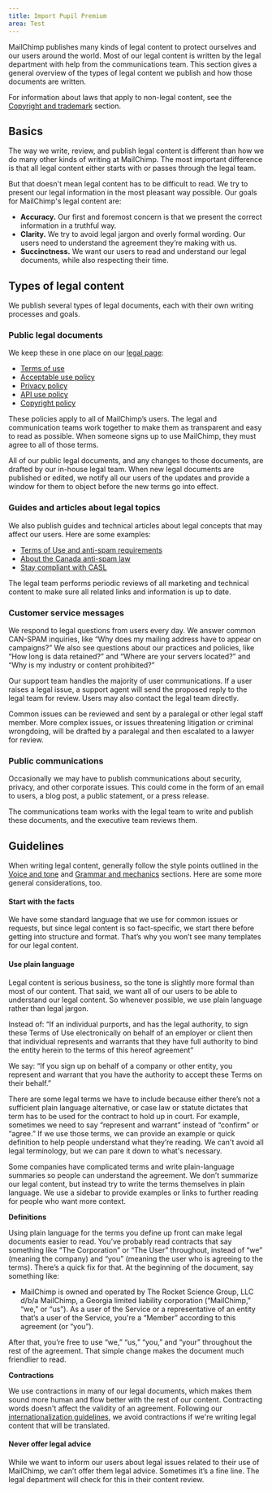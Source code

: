 ```yaml
---
title: Import Pupil Premium
area: Test
---
```


MailChimp publishes many kinds of legal content to protect ourselves and our users around the world. Most of our legal content is written by the legal department with help from the communications team. This section gives a general overview of the types of legal content we publish and how those documents are written.

For information about laws that apply to non-legal content, see the [Copyright and trademark](/15-copyright-and-trademarks.html.md) section.

## Basics

The way we write, review, and publish legal content is different than how we do many other kinds of writing at MailChimp. The most important difference is that all legal content either starts with or passes through the legal team.

But that doesn't mean legal content has to be difficult to read. We try to present our legal information in the most pleasant way possible. Our goals for MailChimp's legal content are:

* **Accuracy.** Our first and foremost concern is that we present the correct information in a truthful way.
* **Clarity.** We try to avoid legal jargon and overly formal wording. Our users need to understand the agreement they’re making with us.
* **Succinctness.** We want our users to read and understand our legal documents, while also respecting their time.

## Types of legal content

We publish several types of legal documents, each with their own writing processes and goals.

### Public legal documents

We keep these in one place on our [legal page](http://mailchimp.com/legal/):

* [Terms of use](http://mailchimp.com/legal/terms/)
* [Acceptable use policy](http://mailchimp.com/legal/acceptable_use/)
* [Privacy policy](http://mailchimp.com/legal/privacy/)
* [API use policy](http://mailchimp.com/legal/api_use/)
* [Copyright policy](http://mailchimp.com/legal/copyright/)

These policies apply to all of MailChimp’s users. The legal and communication teams work together to make them as transparent and easy to read as possible. When someone signs up to use MailChimp, they must agree to all of those terms.

All of our public legal documents, and any changes to those documents, are drafted by our in-house legal team. When new legal documents are published or edited, we notify all our users of the updates and provide a window for them to object before the new terms go into effect.

### Guides and articles about legal topics

We also publish guides and technical articles about legal concepts that may affect our users. Here are some examples:

- [Terms of Use and anti-spam requirements](http://kb.mailchimp.com/accounts/compliance-tips/terms-of-use-and-anti-spam-requirements-for-campaigns)
- [About the Canada anti-spam law](http://kb.mailchimp.com/accounts/compliance-tips/about-the-canada-anti-spam-law-casl)
- [Stay compliant with CASL](http://kb.mailchimp.com/lists/managing-subscribers/stay-compliant-with-casl)

The legal team performs periodic reviews of all marketing and technical content to make sure all related links and information is up to date.

### Customer service messages

We respond to legal questions from users every day. We answer common CAN-SPAM inquiries, like “Why does my mailing address have to appear on campaigns?” We also see questions about our practices and policies, like “How long is data retained?” and “Where are your servers located?” and “Why is my industry or content prohibited?”

Our support team handles the majority of user communications. If a user raises a legal issue, a support agent will send the proposed reply to the legal team for review. Users may also contact the legal team directly.

Common issues can be reviewed and sent by a paralegal or other legal staff member. More complex issues, or issues threatening litigation or criminal wrongdoing, will be drafted by a paralegal and then escalated to a lawyer for review.

### Public communications

Occasionally we may have to publish communications about security, privacy, and other corporate issues. This could come in the form of an email to users, a blog post, a public statement, or a press release.

The communications team works with the legal team to write and publish these documents, and the executive team reviews them.

## Guidelines

When writing legal content, generally follow the style points outlined in the [Voice and tone](/02-voice-and-tone.html.md) and [Grammar and mechanics](/04-grammar-and-mechanics.html.md) sections. Here are some more general considerations, too.

#### Start with the facts

We have some standard language that we use for common issues or requests, but since legal content is so fact-specific, we start there before getting into structure and format. That’s why you won’t see many templates for our legal content.

#### Use plain language

Legal content is serious business, so the tone is slightly more formal than most of our content. That said, we want all of our users to be able to understand our legal content. So whenever possible, we use plain language rather than legal jargon.

Instead of: “If an individual purports, and has the legal authority, to sign these Terms of Use electronically on behalf of an employer or client then that individual represents and warrants that they have full  authority to bind the entity herein to the terms of this hereof agreement”

We say: “If you sign up on behalf of a company or other entity, you represent and warrant that you have the authority to accept these Terms on their behalf.”

There are some legal terms we have to include because either there’s not a sufficient plain language alternative, or case law or statute dictates that term has to be used for the contract to hold up in court. For example, sometimes we need to say “represent and warrant” instead of “confirm” or “agree.” If we use those terms, we can provide an example or quick definition to help people understand what they’re reading. We can't avoid all legal terminology, but we can pare it down to what's necessary.

Some companies have complicated terms and write plain-language summaries so people can understand the agreement. We don’t summarize our legal content, but instead try to write the terms themselves in plain language. We use a sidebar to provide examples or links to further reading for people who want more context.

**Definitions**

Using plain language for the terms you define up front can make legal documents easier to read. You’ve probably read contracts that say something like “The Corporation” or “The User” throughout, instead of “we” (meaning the company) and “you” (meaning the user who is agreeing to the terms). There’s a quick fix for that. At the beginning of the document, say something like:

- MailChimp is owned and operated by The Rocket Science Group, LLC d/b/a MailChimp, a Georgia limited liability corporation (“MailChimp,” “we,” or “us”). As a user of the Service or a representative of an entity that’s a user of the Service, you're a “Member” according to this agreement (or “you”).

After that, you’re free to use “we,” “us,” “you,” and “your” throughout the rest of the agreement. That simple change makes the document much friendlier to read.

**Contractions**

We use contractions in many of our legal documents, which makes them sound more human and flow better with the rest of our content. Contracting words doesn't affect the validity of an agreement. Following our [internationalization guidelines](/13-writing-for-translation.html.md), we avoid contractions if we're writing legal content that will be translated.

#### Never offer legal advice

While we want to inform our users about legal issues related to their use of MailChimp, we can’t offer them legal advice. Sometimes it’s a fine line. The legal department will check for this in their content review.
